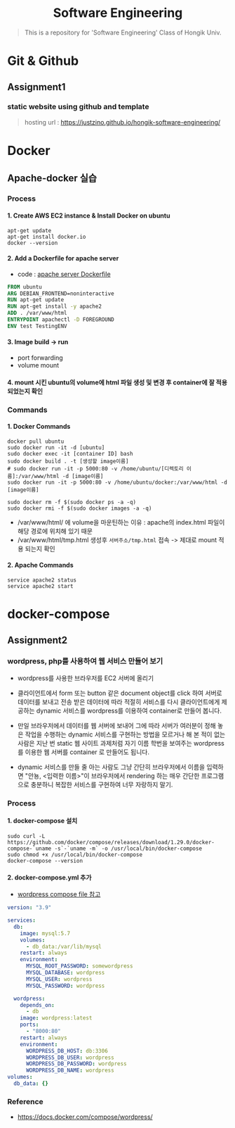 <h1 align="center">Software Engineering</h1>

> This is a repository for 'Software Engineering' Class of Hongik Univ.

# Git & Github

## Assignment1

### static website using github and template

> hosting url : https://justzino.github.io/hongik-software-engineering/

# Docker

## Apache-docker 실습

### Process

#### 1. Create AWS EC2 instance & Install Docker on ubuntu

```shell
apt-get update
apt-get install docker.io
docker --version
```

#### 2. Add a Dockerfile for apache server

- code : [apache server Dockerfile](hw2-wordpress\docker-compose.yml)

```dockerfile
FROM ubuntu
ARG DEBIAN_FRONTEND=noninteractive
RUN apt-get update
RUN apt-get install -y apache2
ADD . /var/www/html
ENTRYPOINT apachectl -D FOREGROUND
ENV test TestingENV
```

#### 3. Image build -> run

- port forwarding
- volume mount

#### 4. mount 시킨 ubuntu의 volume에 html 파일 생성 및 변경 후 container에 잘 적용 되었는지 확인

### Commands

#### 1. Docker Commands

```shell
docker pull ubuntu
sudo docker run -it -d [ubuntu]
sudo docker exec -it [container ID] bash
sudo docker build . -t [생성할 image이름]
# sudo docker run -it -p 5000:80 -v /home/ubuntu/[디렉토리 이름]:/var/www/html -d [image이름]
sudo docker run -it -p 5000:80 -v /home/ubuntu/docker:/var/www/html -d [image이름]

sudo docker rm -f $(sudo docker ps -a -q)
sudo docker rmi -f $(sudo docker images -a -q)
```

- /var/www/html/ 에 volume을 마운틴하는 이유 : apache의 index.html 파일이 해당 경로에 위치해 있기 때문
- /var/www/html/tmp.html 생성후 `서버주소/tmp.html` 접속 -> 제대로 mount 적용 되는지 확인

#### 2. Apache Commands

```shell
service apache2 status
service apache2 start
```

# docker-compose

## Assignment2

### wordpress, php를 사용하여 웹 서비스 만들어 보기

- wordpress를 사용한 브라우저를 EC2 서버에 올리기

- 클라이언트에서 form 또는 button 같은 document object를 click 하여 서버로 데이터를 보내고 전송 받은 데이터에 따라 적절히 서비스를 다시 클라이언트에게 제공하는 dynamic 서비스를 wordpress를 이용하여 container로 만들어 봅니다.

- 만일 브라우저에서 데이터를 웹 서버에 보내어 그에 따라 서버가 여러분이 정해 놓은 작업을 수행하는 dynamic 서비스를 구현하는 방법을 모르거나 해 본 적이 없는 사람은 지난 번 static 웹 사이트 과제처럼 자기 이름 학번을 보여주는 wordpress 를 이용한 웹 서버를 container 로 만들어도 됩니다.

- dynamic 서비스를 만들 줄 아는 사람도 그냥 간단히 브라우저에서 이름을 입력하면 "안뇽, <입력한 이름>"이 브라우저에서 rendering 하는 매우 간단한 프로그램으로 충분하니 복잡한 서비스를 구현하여 너무 자랑하지 말기.

### Process

#### 1. docker-compose 설치

```shell
sudo curl -L https://github.com/docker/compose/releases/download/1.29.0/docker-compose-`uname -s`-`uname -m` -o /usr/local/bin/docker-compose
sudo chmod +x /usr/local/bin/docker-compose
docker-compose --version
```

#### 2. docker-compose.yml 추가

- [wordpress compose file 참고](https://docs.docker.com/compose/wordpress/)

```yml
version: "3.9"

services:
  db:
    image: mysql:5.7
    volumes:
      - db_data:/var/lib/mysql
    restart: always
    environment:
      MYSQL_ROOT_PASSWORD: somewordpress
      MYSQL_DATABASE: wordpress
      MYSQL_USER: wordpress
      MYSQL_PASSWORD: wordpress

  wordpress:
    depends_on:
      - db
    image: wordpress:latest
    ports:
      - "8000:80"
    restart: always
    environment:
      WORDPRESS_DB_HOST: db:3306
      WORDPRESS_DB_USER: wordpress
      WORDPRESS_DB_PASSWORD: wordpress
      WORDPRESS_DB_NAME: wordpress
volumes:
  db_data: {}
```

### Reference

- https://docs.docker.com/compose/wordpress/
